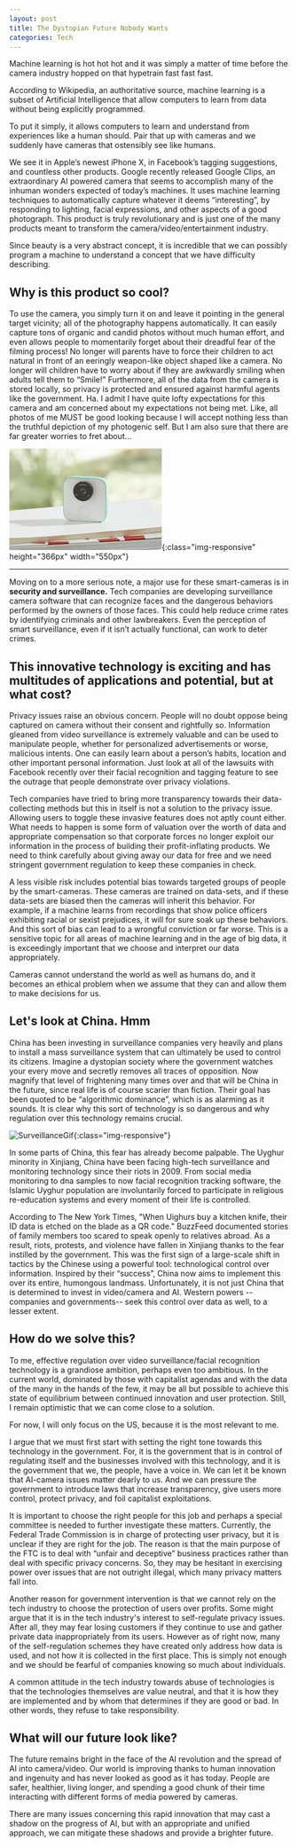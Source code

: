 ```yaml
---
layout: post
title: The Dystopian Future Nobody Wants
categories: Tech
---
```

Machine learning is hot hot hot and it was simply a matter of time before the camera industry hopped on that hypetrain fast fast fast. 
<!--more-->

According to Wikipedia, an authoritative source, machine learning is a subset of Artificial Intelligence that allow computers to learn from data without being explicitly programmed. 

To put it simply, it allows computers to learn and understand from experiences like a human should. Pair that up with cameras and we suddenly have cameras that ostensibly see like humans.

We see it in Apple’s newest iPhone X, in Facebook’s tagging suggestions, and countless other products. Google recently released Google Clips, an extraordinary AI powered camera that seems to accomplish many of the inhuman wonders expected of today’s machines. It uses machine learning techniques to automatically capture whatever it deems “interesting”, by responding to lighting, facial expressions, and other aspects of a good photograph. This product is truly revolutionary and is just one of the many products meant to transform the camera/video/entertainment industry. 

Since beauty is a very abstract concept, it is incredible that we can possibly program a machine to understand a concept that we have difficulty describing.  

## Why is this product so cool? ##
To use the camera, you simply turn it on and leave it pointing in the general target vicinity; all of the photography happens automatically. It can easily capture tons of organic and candid photos without much human effort, and even allows people to momentarily forget about their dreadful fear of the filming process! No longer will parents have to force their children to act natural in front of an eeringly weapon-like object shaped like a camera. No longer will children have to worry about if they are awkwardly smiling when adults tell them to “Smile!” Furthermore, all of the data from the camera is stored locally, so privacy is protected and ensured against harmful agents like the government. Ha. I admit I have quite lofty expectations for this camera and am concerned about my expectations not being met. Like, all photos of me MUST be good looking because I will accept nothing less than the truthful depiction of my photogenic self. But I am also sure that there are far greater worries to fret about... 


![GoogleClips](/public/images/GoogleClips.jpg){:class="img-responsive" height="366px" width="550px"}

****

Moving on to a more serious note, a major use for these smart-cameras is in **security and surveillance.** Tech companies are developing surveillance camera software that can recognize faces and the dangerous behaviors performed by the owners of those faces. This could help reduce crime rates by identifying criminals and other lawbreakers. Even the perception of smart surveillance, even if it isn’t actually functional, can work to deter crimes. 

## This innovative technology is exciting and has multitudes of applications and potential, but at what cost? ##

Privacy issues raise an obvious concern. People will no doubt oppose being captured on camera without their consent and rightfully so. Information gleaned from video surveillance is extremely valuable and can be used to manipulate people, whether for personalized advertisements or worse, malicious intents. One can easily learn about a person’s habits, location and other important personal information. Just look at all of the lawsuits with Facebook recently over their facial recognition and tagging feature to see the outrage that people demonstrate over privacy violations. 

Tech companies have tried to bring more transparency towards their data-collecting methods but this in itself is not a solution to the privacy issue. Allowing users to toggle these invasive features does not aptly count either. What needs to happen is some form of valuation over the worth of data and appropriate compensation so that corporate forces no longer exploit our information in the process of building their profit-inflating products. We need to think carefully about giving away our data for free and we need stringent government regulation to keep these companies in check.

A less visible risk includes potential bias towards targeted groups of people by the smart-cameras. These cameras are trained on data-sets, and if these data-sets are biased then the cameras will inherit this behavior. For example, if a machine learns from recordings that show police officers exhibiting racial or sexist prejudices, it will for sure soak up these behaviors. And this sort of bias can lead to a wrongful conviction or far worse. This is a sensitive topic for all areas of machine learning and in the age of big data, it is exceedingly important that we choose and interpret our data appropriately. 

Cameras cannot understand the world as well as humans do, and it becomes an ethical problem when we assume that they can and allow them to make decisions for us.

## Let's look at China. Hmm ##

China has been investing in surveillance companies very heavily and plans to install a mass surveillance system that can ultimately be used to control its citizens. Imagine a dystopian society where the government watches your every move and secretly removes all traces of opposition. Now magnify that level of frightening many times over and that will be China in the future, since real life is of course scarier than fiction. Their goal has been quoted to be “algorithmic dominance”, which is as alarming as it sounds. It is clear why this sort of technology is so dangerous and why regulation over this technology remains crucial. 


![SurveillanceGif](/public/images/ai_china_surveillance.gif){:class="img-responsive"}


In some parts of China, this fear has already become palpable. The Uyghur minority in Xinjiang, China have been facing high-tech surveillance and monitoring technology since their riots in 2009. From social media monitoring to dna samples to now facial recognition tracking software, the Islamic Uyghur population are involuntarily forced to participate in religious re-education systems and every moment of their life is controlled. 

According to The New York Times, "When Uighurs buy a kitchen knife, their ID data is etched on the blade as a QR code." BuzzFeed documented stories of family members too scared to speak openly to relatives abroad. As a result, riots, protests, and violence have fallen in Xinjiang thanks to the fear instilled by the government. This was the first sign of a large-scale shift in tactics by the Chinese using a powerful tool: technological control over information. Inspired by their “success”, China now aims to implement this over its entire, humongous landmass. Unfortunately, it is not just China that is determined to invest in video/camera and AI. Western powers --companies and governments-- seek this control over data as well, to a lesser extent.

## How do we solve this? ##

To me, effective regulation over video surveillance/facial recognition technology is a grandiose ambition, perhaps even too ambitious. In the current world, dominated by those with capitalist agendas and with the data of the many in the hands of the few, it may be all but possible to achieve this state of equilibrium between continued innovation and user protection. Still, I remain optimistic that we can come close to a solution. 

For now, I will only focus on the US, because it is the most relevant to me. 

I argue that we must first start with setting the right tone towards this technology in the government. For, it is the government that is in control of regulating itself and the businesses involved with this technology, and it is the government that we, the people, have a voice in. We can let it be known that AI-camera issues matter dearly to us. And we can pressure the government to introduce laws that increase transparency, give users more control, protect privacy, and foil capitalist exploitations. 

It is important to choose the right people for this job and perhaps a special committee is needed to further investigate these matters. Currently, the Federal Trade Commission is in charge of protecting user privacy, but it is unclear if they are right for the job. The reason is that the main purpose of the FTC is to deal with “unfair and deceptive” business practices rather than deal with specific privacy concerns. So, they may be hesitant in exercising power over issues that are not outright illegal, which many privacy matters fall into. 

Another reason for government intervention is that we cannot rely on the tech industry to choose the protection of users over profits. Some might argue that it is in the tech industry's interest to self-regulate privacy issues. After all, they may fear losing customers if they continue to use and gather private data inappropriately from its users. However as of right now, many of the self-regulation schemes they have created only address how data is used, and not how it is collected in the first place. This is simply not enough and we should be fearful of companies knowing so much about individuals. 

A common attitude in the tech industry towards abuse of technologies is that the technologies themselves are value neutral, and that it is how they are implemented and by whom that determines if they are good or bad. In other words, they refuse to take responsibility. 

## What will our future look like? ##

The future remains bright in the face of the AI revolution and the spread of AI into camera/video. Our world is improving thanks to human innovation and ingenuity and has never looked as good as it has today. People are safer, healthier, living longer, and spending a good chunk of their time interacting with different forms of media powered by cameras. 

There are many issues concerning this rapid innovation that may cast a shadow on the progress of AI, but with an appropriate and unified approach, we can mitigate these shadows and provide a brighter future.
